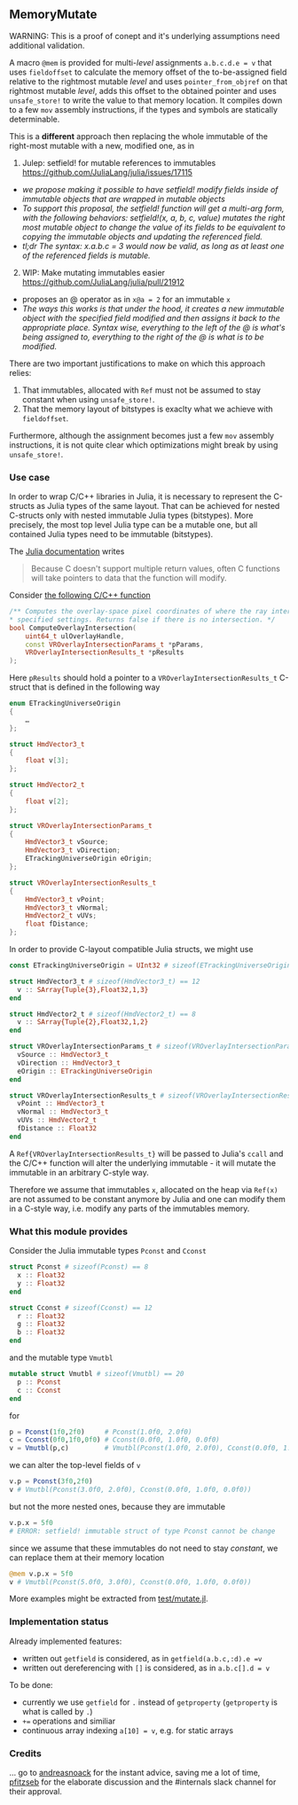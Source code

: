 
## MemoryMutate

WARNING: This is a proof of conept and it's underlying assumptions need additional validation.

A macro `@mem` is provided for multi-_level_ assignments `a.b.c.d.e = v` that uses `fieldoffset` to calculate the memory offset of the to-be-assigned field relative to the rightmost mutable _level_ and uses `pointer_from_objref` on that rightmost mutable _level_, adds this offset to the obtained pointer and uses `unsafe_store!` to write the value to that memory location. It compiles down to a few `mov` assembly instructions, if the types and symbols are statically determinable.

This is a **different** approach then replacing the whole immutable of the right-most mutable with a new, modified one, as in

1. Julep: setfield! for mutable references to immutables
  https://github.com/JuliaLang/julia/issues/17115
  - _we propose making it possible to have setfield! modify fields inside of immutable objects that are wrapped in mutable objects_
  - _To support this proposal, the setfield! function will get a multi-arg form, with the following behaviors:_
    _setfield!(x, a, b, c, value) mutates the right most mutable object to change the value of its fields to be_
    _equivalent to copying the immutable objects and updating the referenced field._
  - _tl;dr The syntax:_
    _x.a.b.c = 3_
    _would now be valid, as long as at least one of the referenced fields is mutable._
2. WIP: Make mutating immutables easier
  https://github.com/JuliaLang/julia/pull/21912
  - proposes an @ operator as in `x@a = 2` for an immutable `x`
  - _The ways this works is that under the hood, it creates a new immutable object with the specified field modified and then assigns it back to the appropriate place._
    _Syntax wise, everything to the left of the @ is what's being assigned to, everything to the right of the @ is what is to be modified._

There are two important justifications to make on which this approach relies:
1. That immutables, allocated with `Ref` must not be assumed to stay constant when using `unsafe_store!`.
2. That the memory layout of bitstypes is exaclty what we achieve with `fieldoffset`.

Furthermore, although the assignment becomes just a few `mov` assembly instructions, it is not quite clear which optimizations might break by using `unsafe_store!`.

### Use case

In order to wrap C/C++ libraries in Julia, it is necessary to represent the C-structs as Julia types of the same layout.
That can be achieved for nested C-structs only with nested immutable Julia types (bitstypes).
More precisely, the most top level Julia type can be a mutable one, but all contained Julia types need to be immutable (bitstypes).

The [Julia documentation](https://docs.julialang.org/en/v1/manual/calling-c-and-fortran-code/#Passing-Pointers-for-Modifying-Inputs-1) writes

> Because C doesn't support multiple return values, often C functions will take pointers to data that the function will modify.

Consider [the following C/C++ function](https://github.com/ValveSoftware/openvr/blob/master/headers/openvr.h#L3625)

```C++
/** Computes the overlay-space pixel coordinates of where the ray intersects the overlay with the
* specified settings. Returns false if there is no intersection. */
bool ComputeOverlayIntersection(
	uint64_t ulOverlayHandle,
	const VROverlayIntersectionParams_t *pParams,
	VROverlayIntersectionResults_t *pResults
);
```

Here `pResults` should hold a pointer to a `VROverlayIntersectionResults_t` C-struct that is defined in the following way

```C++
enum ETrackingUniverseOrigin
{
	…
};

struct HmdVector3_t
{
	float v[3];
};

struct HmdVector2_t
{
	float v[2];
};

struct VROverlayIntersectionParams_t
{
	HmdVector3_t vSource;
	HmdVector3_t vDirection;
	ETrackingUniverseOrigin eOrigin;
};

struct VROverlayIntersectionResults_t
{
	HmdVector3_t vPoint;
	HmdVector3_t vNormal;
	HmdVector2_t vUVs;
	float fDistance;
};
```

In order to provide C-layout compatible Julia structs, we might use

```julia
const ETrackingUniverseOrigin = UInt32 # sizeof(ETrackingUniverseOrigin) == 4

struct HmdVector3_t # sizeof(HmdVector3_t) == 12
  v :: SArray{Tuple{3},Float32,1,3}
end

struct HmdVector2_t # sizeof(HmdVector2_t) == 8
  v :: SArray{Tuple{2},Float32,1,2}
end

struct VROverlayIntersectionParams_t # sizeof(VROverlayIntersectionParams_t) == 28
  vSource :: HmdVector3_t
  vDirection :: HmdVector3_t
  eOrigin :: ETrackingUniverseOrigin
end

struct VROverlayIntersectionResults_t # sizeof(VROverlayIntersectionResults_t) == 36
  vPoint :: HmdVector3_t
  vNormal :: HmdVector3_t
  vUVs :: HmdVector2_t
  fDistance :: Float32
end
```

A `Ref{VROverlayIntersectionResults_t}` will be passed to Julia's `ccall` and the C/C++ function will alter the underlying immutable - it will mutate the immutable in an arbitrary C-style way.

Therefore we assume that immutables `x`, allocated on the heap via `Ref(x)` are not assumed to be constant anymore by Julia and one can modify them in a C-style way, i.e. modify any parts of the immutables memory.

### What this module provides

Consider the Julia immutable types `Pconst` and `Cconst`

```julia
struct Pconst # sizeof(Pconst) == 8
  x :: Float32
  y :: Float32
end

struct Cconst # sizeof(Cconst) == 12
  r :: Float32
  g :: Float32
  b :: Float32
end
```

and the mutable type `Vmutbl`

```julia
mutable struct Vmutbl # sizeof(Vmutbl) == 20
  p :: Pconst
  c :: Cconst
end
```

for

```julia
p = Pconst(1f0,2f0)     # Pconst(1.0f0, 2.0f0)
c = Cconst(0f0,1f0,0f0) # Cconst(0.0f0, 1.0f0, 0.0f0)
v = Vmutbl(p,c)         # Vmutbl(Pconst(1.0f0, 2.0f0), Cconst(0.0f0, 1.0f0, 0.0f0))
```

we can alter the top-level fields of `v`

```julia
v.p = Pconst(3f0,2f0)
v # Vmutbl(Pconst(3.0f0, 2.0f0), Cconst(0.0f0, 1.0f0, 0.0f0))
```

but not the more nested ones, because they are immutable

```julia
v.p.x = 5f0
# ERROR: setfield! immutable struct of type Pconst cannot be change
```

since we assume that these immutables do not need to stay _constant_, we can replace them at their memory location

```julia
@mem v.p.x = 5f0
v # Vmutbl(Pconst(5.0f0, 3.0f0), Cconst(0.0f0, 1.0f0, 0.0f0))
```

More examples might be extracted from [test/mutate.jl](./test/mutate.jl).

### Implementation status

Already implemented features:
- written out `getfield` is considered, as in `getfield(a.b.c,:d).e =v`
- written out dereferencing with `[]` is considered, as in `a.b.c[].d = v`

To be done:
- currently we use `getfield` for `.` instead of `getproperty` (`getproperty` is what is called by `.`)
- `+=` operations and similiar
- continuous array indexing `a[10] = v`, e.g. for static arrays

### Credits

… go to [andreasnoack](https://github.com/andreasnoack) for the instant advice, saving me a lot of time, [pfitzseb](https://github.com/pfitzseb) for the elaborate discussion and the #internals slack channel for their approval.
